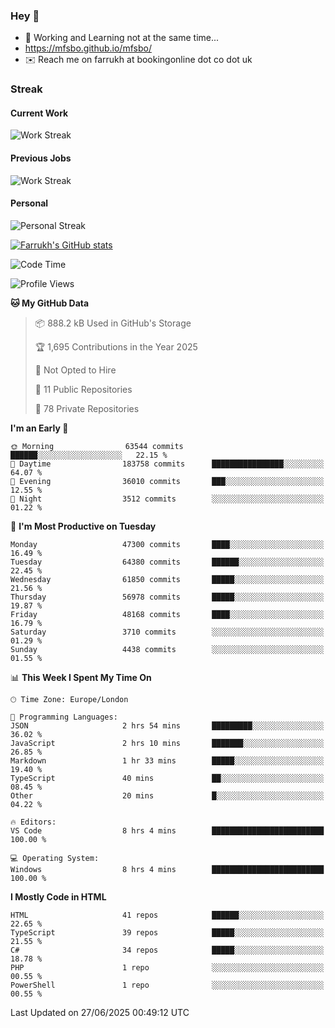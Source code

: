 ### Hey 👋

- 🏃 Working and Learning not at the same time...
- https://mfsbo.github.io/mfsbo/
- ✉️ Reach me on farrukh at bookingonline dot co dot uk

### Streak
#### Current Work
![Work Streak](https://streak-stats.demolab.com/?user=mfsbo)
#### Previous Jobs
![Work Streak](https://streak-stats.demolab.com/?user=farrukhcw)
#### Personal
![Personal Streak](https://streak-stats.demolab.com/?user=farrukhsubhani)

[![Farrukh's GitHub stats](https://github-readme-stats.vercel.app/api?username=mfsbo&hide=stars&count_private=true)](https://github.com/mfsbo/)

<!--START_SECTION:waka-->
![Code Time](http://img.shields.io/badge/Code%20Time-932%20hrs%2029%20mins-blue)

![Profile Views](http://img.shields.io/badge/Profile%20Views-0-blue)

**🐱 My GitHub Data** 

> 📦 888.2 kB Used in GitHub's Storage 
 > 
> 🏆 1,695 Contributions in the Year 2025
 > 
> 🚫 Not Opted to Hire
 > 
> 📜 11 Public Repositories 
 > 
> 🔑 78 Private Repositories 
 > 
**I'm an Early 🐤** 

```text
🌞 Morning                63544 commits       ██████░░░░░░░░░░░░░░░░░░░   22.15 % 
🌆 Daytime                183758 commits      ████████████████░░░░░░░░░   64.07 % 
🌃 Evening                36010 commits       ███░░░░░░░░░░░░░░░░░░░░░░   12.55 % 
🌙 Night                  3512 commits        ░░░░░░░░░░░░░░░░░░░░░░░░░   01.22 % 
```
📅 **I'm Most Productive on Tuesday** 

```text
Monday                   47300 commits       ████░░░░░░░░░░░░░░░░░░░░░   16.49 % 
Tuesday                  64380 commits       ██████░░░░░░░░░░░░░░░░░░░   22.45 % 
Wednesday                61850 commits       █████░░░░░░░░░░░░░░░░░░░░   21.56 % 
Thursday                 56978 commits       █████░░░░░░░░░░░░░░░░░░░░   19.87 % 
Friday                   48168 commits       ████░░░░░░░░░░░░░░░░░░░░░   16.79 % 
Saturday                 3710 commits        ░░░░░░░░░░░░░░░░░░░░░░░░░   01.29 % 
Sunday                   4438 commits        ░░░░░░░░░░░░░░░░░░░░░░░░░   01.55 % 
```


📊 **This Week I Spent My Time On** 

```text
🕑︎ Time Zone: Europe/London

💬 Programming Languages: 
JSON                     2 hrs 54 mins       █████████░░░░░░░░░░░░░░░░   36.02 % 
JavaScript               2 hrs 10 mins       ███████░░░░░░░░░░░░░░░░░░   26.85 % 
Markdown                 1 hr 33 mins        █████░░░░░░░░░░░░░░░░░░░░   19.40 % 
TypeScript               40 mins             ██░░░░░░░░░░░░░░░░░░░░░░░   08.45 % 
Other                    20 mins             █░░░░░░░░░░░░░░░░░░░░░░░░   04.22 % 

🔥 Editors: 
VS Code                  8 hrs 4 mins        █████████████████████████   100.00 % 

💻 Operating System: 
Windows                  8 hrs 4 mins        █████████████████████████   100.00 % 
```

**I Mostly Code in HTML** 

```text
HTML                     41 repos            ██████░░░░░░░░░░░░░░░░░░░   22.65 % 
TypeScript               39 repos            █████░░░░░░░░░░░░░░░░░░░░   21.55 % 
C#                       34 repos            █████░░░░░░░░░░░░░░░░░░░░   18.78 % 
PHP                      1 repo              ░░░░░░░░░░░░░░░░░░░░░░░░░   00.55 % 
PowerShell               1 repo              ░░░░░░░░░░░░░░░░░░░░░░░░░   00.55 % 
```




 Last Updated on 27/06/2025 00:49:12 UTC
<!--END_SECTION:waka-->
<!--
**mfsbo/mfsbo** is a ✨ _special_ ✨ repository because its `README.md` (this file) appears on your GitHub profile.

Here are some ideas to get you started:

- 🔭 I’m currently working on ...
- 🌱 I’m currently learning ...
- 👯 I’m looking to collaborate on ...
- 🤔 I’m looking for help with ...
- 💬 Ask me about ...
- 📫 How to reach me: ...
- 😄 Pronouns: ...
- ⚡ Fun fact: ...
-->
